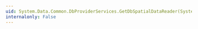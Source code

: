 ```yaml
---
uid: System.Data.Common.DbProviderServices.GetDbSpatialDataReader(System.Data.Common.DbDataReader,System.String)
internalonly: False
---
```

